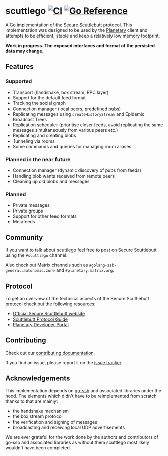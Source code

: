 # scuttlego [![CI](https://github.com/planetary-social/scuttlego/actions/workflows/ci.yml/badge.svg)](https://github.com/planetary-social/scuttlego/actions/workflows/ci.yml) [![Go Reference](https://pkg.go.dev/badge/github.com/planetary-social/scuttlego.svg)](https://pkg.go.dev/github.com/planetary-social/scuttlego)

A Go implementation of the [Secure Scuttlebutt][ssb] protocol. This
implementation was designed to be used by the [Planetary][planetary] client and
attempts to be efficient, stable and keep a relatively low memory footprint.

**Work in progress. The exposed interfaces and format of the persisted data may
change.**

## Features

### Supported

- Transport (handshake, box stream, RPC layer)
- Support for the default feed format
- Tracking the social graph
- Connection manager (local peers, predefined pubs)
- Replicating messages using `createHistoryStream` and Epidemic Broadcast Trees
- Replication scheduler (prioritise closer feeds, avoid replicating the same
  messages simultaneously from various peers etc.)
- Replicating and creating blobs
- Tunneling via rooms
- Some commands and queries for managing room aliases

### Planned in the near future

- Connection manager (dynamic discovery of pubs from feeds)
- Handling blob wants received from remote peers
- Cleaning up old blobs and messages

### Planned

- Private messages
- Private groups
- Support for other feed formats
- Metafeeds

## Community

If you want to talk about scuttlego feel free to post on Secure Scuttlebutt using the `#scuttlego` channel.

Also check out Matrix channels such as `#golang-ssb-general:autonomic.zone` and `#planetary:matrix.org`.

## Protocol

To get an overview of the technical aspects of the Secure Scuttlebutt protocol
check out the following resources:

- [Official Secure Scuttlebutt website][ssb]
- [Scuttlebutt Protocol Guide][protocol-guide]
- [Planetary Developer Portal][planetary-developer-portal]

## Contributing

Check out our [contributing documentation](CONTRIBUTING.md).

If you find an issue, please report it on the [issue tracker][issue-tracker].

## Acknowledgements

This implementation depends on [go-ssb][go-ssb] and associated libraries under
the hood. The elements which didn't have to be reimplemented from scratch thanks
to that are mainly:

- the handshake mechanism
- the box stream protocol
- the verification and signing of messages
- broadcasting and receiving local UDP advertisements

We are ever grateful for the work done by the authors and contributors of go-ssb
and associated libraries as without them scuttlego most likely wouldn't have
been completed.

[ssb]: https://scuttlebutt.nz/

[go-ssb]: https://github.com/ssbc/go-ssb

[protocol-guide]: https://ssbc.github.io/scuttlebutt-protocol-guide/

[planetary-developer-portal]: https://dev.planetary.social

[planetary]: https://www.planetary.social/

[issue-tracker]: https://github.com/planetary-social/scuttlego/issues
